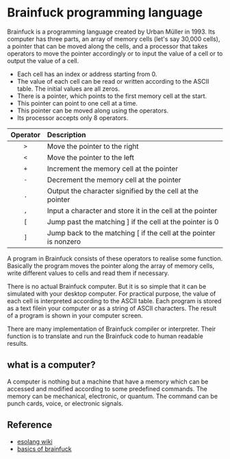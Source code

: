 # Brainfuck programming language

Brainfuck is a programming language created by Urban Müller in 1993. Its computer has three parts, an array of memory cells (let's say 30,000 cells), a pointer that can be moved along the cells, and a processor that takes operators to move the pointer accordingly or to input the value of a cell or to output the value of a cell. 
 
* Each cell has an index or address starting from 0. 
* The value of each cell can be read or written according to the ASCII table. The initial values are all zeros. 
* There is a pointer, which points to the first memory cell at the start. 
* This pointer can point to one cell at a time.
* This pointer can be moved along using the operators. 
* Its processor accepts only 8 operators. 

| Operator | Description |
| :-------: | :---------- |
| ```>``` | Move the pointer to the right |
| ```<``` | Move the pointer to the left |
| ```+``` | Increment the memory cell at the pointer |
| ```-``` | Decrement the memory cell at the pointer |
| ```.``` | Output the character signified by the cell at the pointer |
| ```,``` | Input a character and store it in the cell at the pointer |
| ```[``` | Jump past the matching ] if the cell at the pointer is 0 |
| ```]``` | Jump back to the matching [ if the cell at the pointer is nonzero |

A program in Brainfuck consists of these operators to realise some function. Basically the program moves the pointer along the array of memory cells, write different values to cells and read them if necessary.

There is no actual Brainfuck computer. But it is so simple that it can be simulated with your desktop computer. For practical purpose, the value of each cell is interpreted according to the ASCII table. Each program is stored as a text filein your computer or as a string of ASCII characters. The result of a program is shown in your computer screen. 

There are many implementation of Brainfuck compiler or interpreter. Their function is to translate and run the Brainfuck code to human readable results. 

## what is a computer?

A computer is nothing but a machine that have a memory which can be accessed and modified according to some predefined commands. The memory can be mechanical, electronic, or quantum. The command can be punch cards, voice, or electronic signals. 

## Reference

* [esolang wiki](https://esolangs.org/wiki/Brainfuck)
* [basics of brainfuck](https://gist.github.com/roachhd/dce54bec8ba55fb17d3a)

